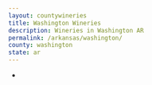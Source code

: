 ```yaml
---
layout: countywineries
title: Washington Wineries
description: Wineries in Washington AR
permalink: /arkansas/washington/
county: washington
state: ar
---
```

-
